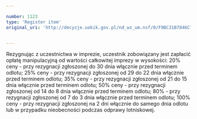 ```yaml
---

number: 1123
type: 'Register item'
original_uri: 'http://decyzje.uokik.gov.pl/nd_wz_um.nsf/0/F9BC31B7846C723EC12572DD0032980F?OpenDocument'


---
```


Rezygnując z uczestnictwa w imprezie, uczestnik zobowiązany jest zapłacić opłatę manipulacyjną od wartości całkowitej imprezy w wysokości: 20% ceny - przy rezygnacji zgłoszonej do 30 dnia włącznie przed terminem odlotu; 25% ceny - przy rezygnacji zgłoszonej od 29 do 22 dnia włącznie przed terminem odlotu; 35% ceny - przy rezygnacji zgłoszonej od 21 do 15 dnia włącznie przed terminem odlotu; 50% ceny - przy rezygnacji zgłoszonej od 14 do 8 dnia włącznie przed terminem odlotu; 80% - przy rezygnacji zgłoszonej od 7 do 3 dnia włącznie przed terminem odlotu; 100% ceny - przy rezygnacji zgłoszonej na 2 dni włącznie do samego dnia odlotu lub w przypadku nieobecności podczas odprawy lotniskowej.
